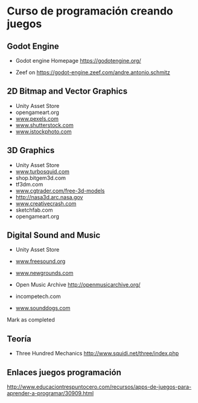 # Curso de programación creando juegos

## Godot Engine

- Godot engine Homepage <https://godotengine.org/>

- Zeef on <https://godot-engine.zeef.com/andre.antonio.schmitz>

## 2D Bitmap and Vector Graphics

- Unity Asset Store
- opengameart.org
- www.pexels.com
- www.shutterstock.com
- www.istockphoto.com

## 3D Graphics

- Unity Asset Store
- www.turbosquid.com
- shop.bitgem3d.com
- tf3dm.com
- www.cgtrader.com/free-3d-models
- http://nasa3d.arc.nasa.gov
- www.creativecrash.com
- sketchfab.com
- opengameart.org

## Digital Sound and Music

- Unity Asset Store
- www.freesound.org
- www.newgrounds.com

- Open Music Archive <http://openmusicarchive.org/>

- incompetech.com
- www.sounddogs.com

Mark as completed

## Teoría

- Three Hundred Mechanics <http://www.squidi.net/three/index.php>

## Enlaces juegos programación

http://www.educaciontrespuntocero.com/recursos/apps-de-juegos-para-aprender-a-programar/30909.html
